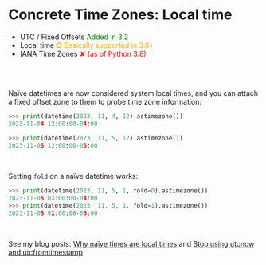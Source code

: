 # Concrete Time Zones: Local time

- UTC / Fixed Offsets <span style="color: green">Added in 3.2</span>
- Local time <span style="color: orange"><strong>○</strong> Basically supported in 3.6+</span>
- IANA Time Zones <span class="fragment" style="color: red" data-fragment-index="1">✘ (as of Python 3.8)</span>

<br/>
<br/>

Naïve datetimes are now considered system local times, and you can attach a fixed offset zone to them to probe time zone information:

```python
>>> print(datetime(2023, 11, 4, 12).astimezone())
2023-11-04 12:00:00-04:00
```

```python
>>> print(datetime(2023, 11, 5, 12).astimezone())
2023-11-05 12:00:00-05:00
```

<br/>

Setting `fold` on a naïve datetime works:

```python
>>> print(datetime(2023, 11, 5, 1, fold=0).astimezone())
2023-11-05 01:00:00-04:00
>>> print(datetime(2023, 11, 5, 1, fold=1).astimezone())
2023-11-05 01:00:00-05:00
```

<br/>

See my blog posts: [Why naïve times are local times](https://blog.ganssle.io/articles/2022/04/naive-local-datetimes.html) and [Stop using utcnow and utcfromtimestamp](https://blog.ganssle.io/articles/2019/11/utcnow.html)
